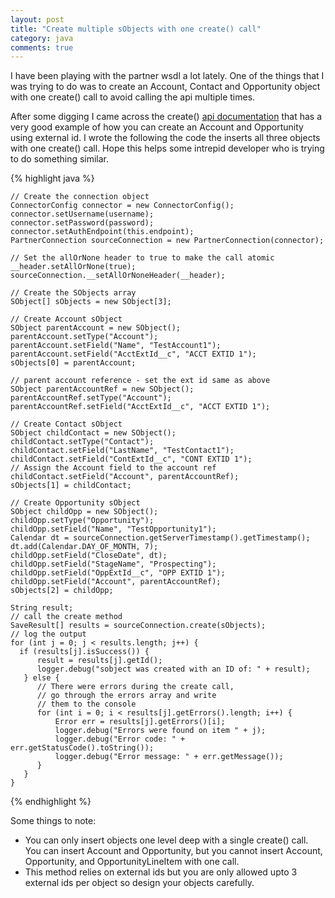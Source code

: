 ```yaml
---
layout: post
title: "Create multiple sObjects with one create() call"
category: java
comments: true
---
```


I have been playing with the partner wsdl a lot lately. One of the things that I was trying to do was to create an Account,
Contact and Opportunity object with one create() call to avoid calling the api multiple times.

After some digging I came across the create() [api documentation][apidoc] that has a very good example of how you can create an Account and Opportunity using external id.
I wrote the following the code the inserts all three objects with one create() call. Hope this helps some intrepid developer who is trying to do something similar.

{% highlight java %}

    // Create the connection object
    ConnectorConfig connector = new ConnectorConfig();
    connector.setUsername(username);
    connector.setPassword(password);
    connector.setAuthEndpoint(this.endpoint);
    PartnerConnection sourceConnection = new PartnerConnection(connector);

    // Set the allOrNone header to true to make the call atomic
    __header.setAllOrNone(true);
    sourceConnection.__setAllOrNoneHeader(__header);

    // Create the SObjects array	
    SObject[] sObjects = new SObject[3];
		
    // Create Account sObject
	SObject parentAccount = new SObject();
	parentAccount.setType("Account"); 
	parentAccount.setField("Name", "TestAccount1");
	parentAccount.setField("AcctExtId__c", "ACCT EXTID 1");
	sObjects[0] = parentAccount;

    // parent account reference - set the ext id same as above
	SObject parentAccountRef = new SObject();
	parentAccountRef.setType("Account");
	parentAccountRef.setField("AcctExtId__c", "ACCT EXTID 1");

	// Create Contact sObject
	SObject childContact = new SObject();
	childContact.setType("Contact"); 
	childContact.setField("LastName", "TestContact1");
    childContact.setField("ContExtId__c", "CONT EXTID 1");
    // Assign the Account field to the account ref
	childContact.setField("Account", parentAccountRef);
	sObjects[1] = childContact;

	// Create Opportunity sObject
	SObject childOpp = new SObject();
	childOpp.setType("Opportunity");
    childOpp.setField("Name", "TestOpportunity1");
    Calendar dt = sourceConnection.getServerTimestamp().getTimestamp();
    dt.add(Calendar.DAY_OF_MONTH, 7);
    childOpp.setField("CloseDate", dt);
    childOpp.setField("StageName", "Prospecting");
    childOpp.setField("OppExtId__c", "OPP EXTID 1");
    childOpp.setField("Account", parentAccountRef);
	sObjects[2] = childOpp;

    String result;
    // call the create method
	SaveResult[] results = sourceConnection.create(sObjects);
    // log the output
	for (int j = 0; j < results.length; j++) {
      if (results[j].isSuccess()) {
          result = results[j].getId();
          logger.debug("sobject was created with an ID of: " + result);
       } else {
          // There were errors during the create call,
          // go through the errors array and write
          // them to the console
          for (int i = 0; i < results[j].getErrors().length; i++) {
              Error err = results[j].getErrors()[i];
              logger.debug("Errors were found on item " + j);
              logger.debug("Error code: " + err.getStatusCode().toString());
              logger.debug("Error message: " + err.getMessage());
          }
       }
    }
{% endhighlight %}

Some things to note:

* You can only insert objects one level deep with a single create() call. You can insert Account and Opportunity, but you cannot insert
Account, Opportunity, and OpportunityLineItem with one call. 
* This method relies on external ids but you are only allowed upto 3 external ids per object so design your objects carefully.


[apidoc]: http://www.salesforce.com/us/developer/docs/api/Content/sforce_api_calls_create.htm
